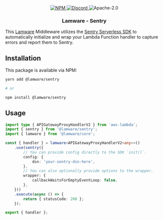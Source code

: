 <div align="center">
    <a href="https://www.npmjs.com/package/@lamware/sentry" target="_blank">
        <img src="https://img.shields.io/npm/v/@lamware/sentry?style=flat-square" alt="NPM" />
    </a>
    <a href="https://discord.gg/XMrHXtN" target="_blank">
        <img src="https://img.shields.io/discord/123906549860139008?color=7289DA&label=discord&logo=discord&logoColor=FFFFFF&style=flat-square" alt="Discord" />
    </a>
    <img src="https://img.shields.io/npm/l/@lamware/sentry?style=flat-square" alt="Apache-2.0" />
    <h3>Lamware - Sentry</h3>
</div>

This [Lamware](https://github.com/tnotifier/lamware) Middleware utilizes the [Sentry Serverless SDK](https://docs.sentry.io/platforms/node/guides/aws-lambda/) to automatically initialize and wrap your Lambda Function handler to capture errors and report them to Sentry.

## Installation

This package is available via NPM:

```bash
yarn add @lamware/sentry

# or

npm install @lamware/sentry
```

## Usage

```typescript
import type { APIGatewayProxyHandlerV2 } from 'aws-lambda';
import { sentry } from '@lamware/sentry';
import { lamware } from '@lamware/core';

const { handler } = lamware<APIGatewayProxyHandlerV2<any>>()
    .use(sentry({
        // You can provide config directly to the SDK `init()`.
        config: {
            dsn: 'your-sentry-dsn-here',
        },
        // You can also optionally provide options to the wrapper.
        wrapper: {
            callbackWaitsForEmptyEventLoop: false,
        },
    }))
    .execute(async () => {
        return { statusCode: 200 };
    });

export { handler };
```
